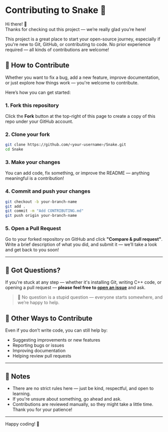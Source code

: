 # Contributing to Snake 🐍

Hi there! 👋  
Thanks for checking out this project — we’re really glad you’re here!

This project is a great place to start your open-source journey, especially if you're new to Git, GitHub, or contributing to code. No prior experience required — all kinds of contributions are welcome!

## 🚀 How to Contribute

Whether you want to fix a bug, add a new feature, improve documentation, or just explore how things work — you're welcome to contribute.

Here’s how you can get started:

### 1. Fork this repository
Click the **Fork** button at the top-right of this page to create a copy of this repo under your GitHub account.

### 2. Clone your fork
```bash
git clone https://github.com/<your-username>/Snake.git
cd Snake
````

### 3. Make your changes

You can add code, fix something, or improve the README — anything meaningful is a contribution!

### 4. Commit and push your changes

```bash
git checkout -b your-branch-name
git add .
git commit -m "Add CONTRIBUTING.md"
git push origin your-branch-name
```

### 5. Open a Pull Request

Go to your forked repository on GitHub and click **"Compare & pull request"**.
Write a brief description of what you did, and submit it — we’ll take a look and get back to you soon!

---

## 💬 Got Questions?

If you're stuck at any step — whether it's installing Git, writing C++ code, or opening a pull request — **please feel free to [open an issue](https://github.com/Arsenic-ATG/Snake/issues)** and ask.

> 🤗 No question is a stupid question — everyone starts somewhere, and we’re happy to help.



## 🙌 Other Ways to Contribute

Even if you don’t write code, you can still help by:

* Suggesting improvements or new features
* Reporting bugs or issues
* Improving documentation
* Helping review pull requests

---

## 🧾 Notes

* There are no strict rules here — just be kind, respectful, and open to learning.
* If you're unsure about something, go ahead and ask.
* Contributions are reviewed manually, so they might take a little time. Thank you for your patience!

---

Happy coding! 🚀

